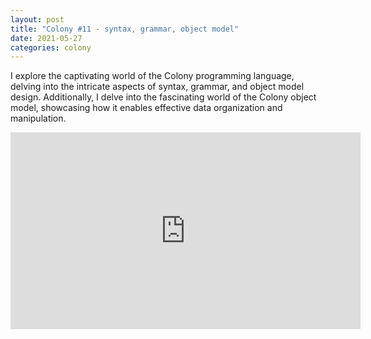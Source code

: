```yaml
---
layout: post
title: "Colony #11 - syntax, grammar, object model"
date: 2021-05-27
categories: colony
---
```


I explore the captivating world of the Colony programming language, delving into the intricate aspects of syntax, grammar, and object model design. Additionally, I delve into the fascinating world of the Colony object model, showcasing how it enables effective data organization and manipulation.

<iframe width="560" height="315" src="https://www.youtube.com/embed/2h74mgkWBqk" title="YouTube video player" frameborder="0" allow="accelerometer; autoplay; clipboard-write; encrypted-media; gyroscope; picture-in-picture; web-share" allowfullscreen></iframe>